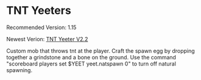 # TNT Yeeters
Recommended Version: 1.15

Newest Verion: [TNT Yeeter V2.2](https://github.com/WaifuBeforeLaifu/Datapacks/raw/master/TNT%20Yeeters/TNT%20Yeeter%20V2.2.zip)

Custom mob that throws tnt at the player. Craft the spawn egg by dropping together a grindstone and a bone on the ground. Use the command "scoreboard players set $YEET yeet.natspawn 0" to turn off natural spawning.
